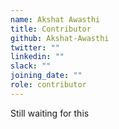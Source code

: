 ```yaml
---
name: Akshat Awasthi
title: Contributor
github: Akshat-Awasthi
twitter: ""
linkedin: ""
slack: ""
joining_date: ""
role: contributor
---
```


Still waiting for this
